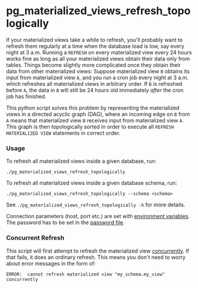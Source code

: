 # pg_materialized_views_refresh_topologically

If your materialized views take a while to refresh, you'll probably want to refresh them regularly at a time when the database load
is low, say every night at 3 a.m. Running a `REFRESH` on every materialized view every 24 hours works fine as long as all your
materialized views obtain their data only from tables. Things become slightly more complicated once they obtain their data from other materialized views: Suppose materialized view `B` obtains its input from materialized view `A`, and
you run a cron job every night at 3 a.m. which refreshes all materialized views in arbitrary order. If `B` is refreshed before `A`,
the data in `B` will still be 24 hours old immediately *after* the cron job has finished.

This python script solves this problem by representing the materialized views in a directed acyclic graph (DAG), where an incoming
edge on `B` from `A` means that materialized view `B` receives input from materialized view `A`. This graph is then topologically
sorted in order to execute all `REFRESH MATERIALIZED VIEW` statements in correct order.

### Usage
To refresh all materialized views inside a given database, run:

    ./pg_materialized_views_refresh_topologically

To refresh all materialized views inside a given database schema, run:

    ./pg_materialized_views_refresh_topologically --schema <schema>

See `./pg_materialized_views_refresh_topologically -h` for more details.

Connection parameters (host, port etc.) are set with [environment variables](https://www.postgresql.org/docs/10/libpq-envars.html). The password has to be set in the [password file](https://www.postgresql.org/docs/10/libpq-pgpass.html).

### Concurrent Refresh
This script will first attempt to refresh the materialized view [concurrently](https://www.postgresql.org/docs/10/static/sql-refreshmaterializedview.html). If that fails, it does an ordinary refresh. This means you don't need to worry about error messages in the form of:
```
ERROR:  cannot refresh materialized view "my_schema.my_view" concurrently
```
